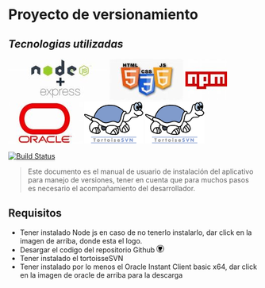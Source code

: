# Proyecto de versionamiento
## _Tecnologias utilizadas_

[![N|Solid](https://github.com/luisml03/proyecto_ada_tor/blob/main/assets/node.jpg)](https://nodejs.org/dist/v18.17.1/node-v18.17.1-x64.msi)    [![N|Solid](https://github.com/luisml03/proyecto_ada_tor/blob/main/assets/html.jpg)](https://nodejs.org/en/download)  [![N|Solid](https://github.com/luisml03/proyecto_ada_tor/blob/main/assets/npm.jpg)](https://nodejs.org/en/download) [![N|Solid](https://github.com/luisml03/proyecto_ada_tor/blob/main/assets/oracle.jpg)](https://download.oracle.com/otn_software/nt/instantclient/2110000/instantclient-basic-windows.x64-21.10.0.0.0dbru.zip) [![N|Solid](https://github.com/luisml03/proyecto_ada_tor/blob/main/assets/torto.png)](https://download.oracle.com/otn_software/nt/instantclient/2110000/instantclient-basic-windows.x64-21.10.0.0.0dbru.zip) [![N|Solid](https://github.com/luisml03/proyecto_ada_tor/blob/main/assets/torto.png)](https://download.oracle.com/otn_software/nt/instantclient/2110000/instantclient-basic-windows.x64-21.10.0.0.0dbru.zip)

[![Build Status](https://travis-ci.org/joemccann/dillinger.svg?branch=master)](https://travis-ci.org/joemccann/dillinger)

> Este documento es el manual de usuario de instalación del aplicativo para manejo de versiones, tener en cuenta que para muchos pasos es necesario el acompañamiento  del desarrollador.

## Requisitos

- Tener instalado Node js en caso de no tenerlo instalarlo, dar click en la imagen de arriba, donde esta el logo.
- Desargar el codigo del repositorio Github [![N|Solid](https://github.com/luisml03/proyecto_ada_tor/blob/main/assets/github.jpg)](https://github.com/luisml03/proyecto_ada_tor)
- Tener instalado el tortoisseSVN
- Tener instalado por lo menos el Oracle Instant Client basic x64, dar click en la imagen de oracle de arriba para la descarga
